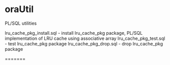 oraUtil
=======

PL/SQL utilities

lru_cache_pkg_install.sql - install lru_cache_pkg package, PL/SQL implementation of LRU cache using  associative array
lru_cache_pkg_test.sql - test lru_cache_pkg package
lru_cache_pkg_drop.sql - drop lru_cache_pkg package

=======
